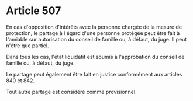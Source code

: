 # Article 507

En cas d'opposition d'intérêts avec la personne chargée de la mesure de protection, le partage à l'égard d'une personne protégée peut être fait à l'amiable sur autorisation du conseil de famille ou, à défaut, du juge. Il peut n'être que partiel.

Dans tous les cas, l'état liquidatif est soumis à l'approbation du conseil de famille ou, à défaut, du juge.

Le partage peut également être fait en justice conformément aux articles 840 et 842.

Tout autre partage est considéré comme provisionnel.
